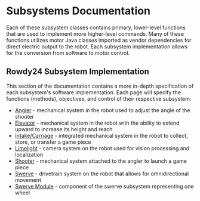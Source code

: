 # Subsystems Documentation

Each of these subsystem classes contains primary, lower-level functions that are used to implement more higher-level commands. Many of these functions utilizes motor Java classes imported as vendor dependencies for direct electric output to the robot. Each subsystem implementation allows for the conversion from software to motor control.

## Rowdy24 Subsystem Implementation
This section of the documentation contains a more in-depth specification of each subsystem's software implementation. Each page will specify the functions (methods), objectives, and control of their respective subsystem:

- [Angler](ANGLER.md) - mechanical system in the robot used to adjust the angle of the shooter
- [Elevator](ELEVATOR.md) - mechanical system in the robot with the ability to extend upward to increase its height and reach
- [Intake/Carriage](INTAKE_CARRIAGE) - integrated mechanical system in the robot to collect, store, or transfer a game piece 
- [Limelight](LIMELIGHT.md) - camera system on the robot used for vision processing and localization
- [Shooter](SHOOTER.md) - mechanical system attached to the angler to launch a game piece
- [Swerve](SWERVE.md) - drivetrain system on the robot that allows for omnidirectional movement
- [Swerve Module](SWERVE%20MODULE.md) - component of the swerve subsystem representing one wheel